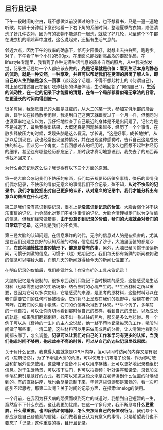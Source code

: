 ## 且行且记录

下午一段时间的空白，既不想做以前没做过的作业，也不想看书，只是一遍一遍地听歌，每隔十分钟就下意识地看一下右下角的系统时间，整理夏季的衣物，顺便清洗了好几件衣物，因为有的衣物不能混在一起洗，就放了好几轮，以至整个下午都在洗衣机的嗡嗡声中度过。这么说起来，还挺有生活气息的。

邻近六点，因为下午的效率的确底下，恰巧夕阳很好，就想出去拍拍照，跑跑步。对了，下午看了半个小时的500px，在里面总能找到高品质的摄影作品，在lifestyle专题里，我看到了各种充满生活气息的质朴自然的照片，从中我突然发觉，记录生活是每一个人都应该去做的，**光是记录就是价值：看到生活本身的静态的流动，就是一种安然，一种享受，并且可以帮助我们在更深的层面了解人生，即自己的人生到底是怎么一回事**（谈起这个话题，不得不想起村上的《何谓自己》，村上通过描述自己在餐厅吃炸牡蛎的详细体验，生动地回答了“何谓自己”）。**生活的流动性，在一定的记录下才能看的清楚，在每一个局部都看似毫无章法的日常，在更漫长的时间内得到统一。**

很多时候，我感觉自己的大脑是过载的，从大二的某一天，参加完俱乐部的周会后，跟学长在操场散步闲聊，我提到自己这两天就跟度过了一个月一样，但我同时也没草率地这么以为，我仔细地检查了自己最近的身体是不是出问题了，记忆力是不是减退了，最后我得出结果，大概还真是问题越来越多，经历了一个个事情，在散步释放压力的时候，发现头脑是这么昏沉，学长说，“这是好事，成长地快“，从那以后到现在，我也经常出现这种情况，并在出现这种感觉时，告诉自己这是成长快的标志。但从另一个角度，当我回想过去的经历时，我怎么也回想不起种种经历的细节，甚至连有哪些经历都忘记了，那时我才真切地意识到，我失去了的东西再也找不回来了。

为什么会忘记地这么快？我觉得有以下三个方面的原因。

第一是大脑会忘记我们不快乐的东西，我们每天都要经历很多事情，快乐的事情我们偶尔记录，不快乐的看似无意义的事情我们不会记录，殊不知，**从对不快乐的记录中，我们才能挖掘出对自己更多的认识，从对意义的记录中，我们才能分析出有意义的做法在什么地方**。

第二是我们没有意识到要记录，根本上是**没意识到记录的价值**。大脑会弱化对不快乐事情的记忆，也会弱化对我们不关注事情的记忆。大脑会清理掉我们以为没价值的信息，但我们经常做错事，**由于没意识到记录的价值，我们的大脑就会对我们的日常疏于记录**，这只能是我们的不负责。

第三是大脑的认知问题。在信息爆炸的时代，无序的信息对人脑是有损害的，尤其是在我们没建立良好的认知系统的时候，信息就成了沙子，大脑里面装的都是沙子。**在这种脑慢性损害的情形下，健忘是常有的事**，另外，大脑已经习惯于阅读新闻，习惯于刺激的信息，习惯于（超）短期记忆。我们每天都有新鲜的新闻和刺激的信息可以喂给大脑，而前几天的新闻就得给今天的新闻让位置了。

在明白记录的价值后，我们能做什么？有没有好的工具来做记录？

大脑的记忆是有限制的，很多东西我们只能记下当时模糊的感受，这些感受是生活材料（也即需要记录的生活场景）结合当时的心境产生的。**生活材料之所以重要，是因为它可以多次使用，它是感受的来源，是思考的原材料，这些材料可以在我们需要它们的任何时候被检索，它们将马上呈现在我们的视野中，萦绕在我们的耳畔，在我们的头脑中激荡，它们的价值再次得到了体现。**举个例子，多年前的一张自拍，可以让你真切地看到那时候自己的模样，看到自己的成长，以及成长的轨迹。如果我们翻箱倒柜，找不出一张过往的照片，那又是多么地悲惨。另一个例子可以从《奇特的一生》的主人公说起，他一丝不苟地记录每天的工作，哪段时间做了哪些事，一清二楚，这些材料可以用来做周或月的分析，让人清晰地看到时间都去哪了，怎么调整。**记录可以让我们对自己的工作和学习有更多的认知，当我们抱怨时间不够用，抱怨效率不高的时候，可以从自己的这些记录里找原因。**

关于用什么记录，我觉得大脑就像是CPU+内存，但可以同时访问的内存又是有限的（短期记忆），为了不增加大脑的负担，可以使用手机等电子设备，作为移动硬盘和扩展外设来使用。这些电子设备不只可以用来存储，还可以更好地记录和组织信息。对于生活场景，可以按下快门，也可以拍视频；针对讲座和课堂，录音加文字笔记索引是很好的方式，我们可以知道这段文字是在老师讲到什么位置的时候想到的。有的直播讲座，我也会尽量录制下来，毕竟这些资源都是宝贵的，看一次可能引不起思考，那第二次呢？关于时间的记录方面，在探索timelog的使用。

一个月前，在我因为狂犬病的恐慌而嗅到死亡的味道时，我想到自己短暂的一生，竟然留不下什么东西。这让我更加忧虑。在这一个多月来，我不断思考**什么更重要，什么最重要，也即我该如何选择，怎么去按照自己的价值观行为**。我们每个人都应该是自己价值观的信徒，我们做着自己认为有意义的事情。只是希望我们也不要忘了「记录」这件重要的事，且行且记录。